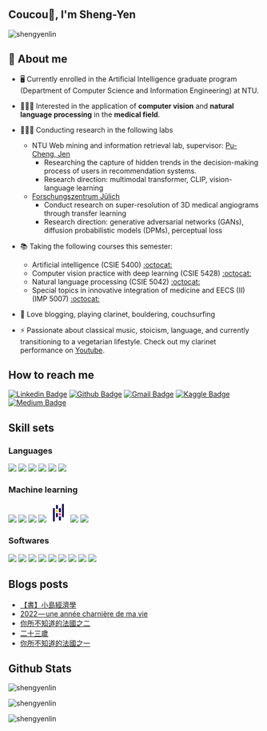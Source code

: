 ## Coucou👋, I'm Sheng-Yen

<p align="left"> <img src="https://komarev.com/ghpvc/?username=shengyenlin&label=Profile%20views&color=0e75b6&style=flat" alt="shengyenlin" /> </p>

## :book: About me

- 🖥 Currently enrolled in the Artificial Intelligence graduate program (Department of Computer Science and Information Engineering) at NTU.
- 🧑🏼‍💻 Interested in the application of **computer vision** and **natural language processing** in the **medical field**.

- 🧑🏼‍🔬 Conducting research in the following labs
    - NTU Web mining and information retrieval lab, supervisor: [Pu-Cheng, Jen](https://www.csie.ntu.edu.tw/~pjcheng/)
        - Researching the capture of hidden trends in the decision-making process of users in recommendation systems.
        - Research direction: multimodal transformer, CLIP, vision-language learning
    - [Forschungszentrum Jülich](https://www.fz-juelich.de/de)
        - Conduct research on super-resolution of 3D medical angiograms through transfer learning
        - Research direction: generative adversarial
networks (GANs), diffusion probabilistic models (DPMs),  perceptual loss

- 📚 Taking the following courses this semester:
    - Artificial intelligence (CSIE 5400) [:octocat:](https://github.com/shengyenlin/Artificial-Intelligence-2023-Spring)
    - Computer vision practice with deep learning (CSIE 5428) [:octocat:](https://github.com/shengyenlin/Computer-vision-practice-with-deep-learning-2023-Spring)
    - Natural language processing (CSIE 5042) [:octocat:](https://github.com/shengyenlin/Natural-Language-Processing-2023-Spring)
    - Special topics in innovative integration of
medicine and EECS (II) (IMP 5007) [:octocat:](https://github.com/shengyenlin/MEDEECS-II-2023-Spring)
- 💫 Love blogging, playing clarinet, bouldering, couchsurfing 

- ⚡ Passionate about classical music, stoicism, language, and currently transitioning to a vegetarian lifestyle. Check out my clarinet performance on [Youtube](https://www.youtube.com/playlist?list=PLhyJ8UTuqvF6Imd5iRL9TFxVs2-0tzpxE).

## How to reach me

[![Linkedin Badge](https://img.shields.io/badge/-shangyenglin-0072b1?style=flat&logo=Linkedin&logoColor=white&link=https://www.linkedin.com/in/shangyenglin/)](https://www.linkedin.com/in/shangyenglin/) 
[![Github Badge](https://img.shields.io/badge/-shengyenlin-grey?style=flat&logo=github&logoColor=white&link=https://github.com/shengyenlin/)](https://www.github.com/shengyenlin/) 
[![Gmail Badge](https://img.shields.io/badge/-shengyenlin0501@gmail.com-c14438?style=flat&logo=Gmail&logoColor=white&link=mailto:shengyenlin0501@gmail.com)](mailto:shengyenlin0501@gmail.com) [![Kaggle Badge](https://img.shields.io/badge/kaggle-%2344BAE8.svg?&style=for-the-badge&logo=kaggle&logoColor=white)](https://www.kaggle.com/martinshengyenlin)
[![Medium Badge](https://img.shields.io/badge/medium-%23292929.svg?&style=for-the-badge&logo=medium&logoColor=white)](https://medium.com/martins-blog)

## Skill sets  

### Languages
<code><img height="40" src="https://profilinator.rishav.dev/skills-assets/c-original.svg"></code>
<code><img height="40" src="https://profilinator.rishav.dev/skills-assets/cplusplus-original.svg"></code>
<code><img height="40" src="https://profilinator.rishav.dev/skills-assets/python-original.svg"></code>
<code><img height="40" src="https://profilinator.rishav.dev/skills-assets/r.svg"></code>
<code><img height="40" src="https://profilinator.rishav.dev/skills-assets/mysql-original-wordmark.svg"></code>
<code><img height="40" src="https://profilinator.rishav.dev/skills-assets/postgresql-original-wordmark.svg"></code>

### Machine learning

<code><img height="40" src="https://profilinator.rishav.dev/skills-assets/opencv-icon.svg"></code>
<code><img height="40" src="https://profilinator.rishav.dev/skills-assets/keras.png"></code>
<code><img height="40" src="https://profilinator.rishav.dev/skills-assets/tensorflow-icon.svg"></code>
<code><img height="40" src="https://profilinator.rishav.dev/skills-assets/pytorch-icon.svg"></code>
<code><img height="40" src="https://raw.githubusercontent.com/devicons/devicon/2ae2a900d2f041da66e950e4d48052658d850630/icons/pandas/pandas-original.svg"></code>
<code><img height="40" src="https://upload.wikimedia.org/wikipedia/commons/0/05/Scikit_learn_logo_small.svg"></code>
<code><img height="40" src="https://seaborn.pydata.org/_images/logo-mark-lightbg.svg"></code>

### Softwares

<code><img height="40" src="https://profilinator.rishav.dev/skills-assets/microsoft_azure-icon.svg"></code>
<code><img height="40" src="https://profilinator.rishav.dev/skills-assets/linux-original.svg"></code>
<code><img height="40" src="https://profilinator.rishav.dev/skills-assets/docker-original-wordmark.svg"></code>
<code><img height="40" src="https://profilinator.rishav.dev/skills-assets/google_cloud-icon.svg"></code>
<code><img height="40" src="https://profilinator.rishav.dev/skills-assets/apache_hadoop-icon.svg"></code>
<code><img height="40" src="https://profilinator.rishav.dev/skills-assets/amazonwebservices-original-wordmark.svg"></code>
<code><img height="40" src="https://profilinator.rishav.dev/skills-assets/git-scm-icon.svg"></code>
<code><img height="40" src="https://profilinator.rishav.dev/skills-assets/powershell.png"></code>
<code><img height="40" src="https://profilinator.rishav.dev/skills-assets/gnu_bash-icon.svg"></code>

## Blogs posts
<!-- BLOG-POST-LIST:START -->
- [【書】小島經濟學](https://medium.com/martins-blog/%E6%9B%B8-%E5%B0%8F%E5%B3%B6%E7%B6%93%E6%BF%9F%E5%AD%B8-64b269e077c5?source=rss-21598c897135------2)
- [2022 — une année charnière de ma vie](https://medium.com/martins-blog/2022-une-ann%C3%A9e-charni%C3%A8re-de-ma-vie-2251df83afff?source=rss-21598c897135------2)
- [你所不知道的法國之二](https://medium.com/martins-blog/%E4%BD%A0%E6%89%80%E4%B8%8D%E7%9F%A5%E9%81%93%E7%9A%84%E6%B3%95%E5%9C%8B%E4%B9%8B%E4%BA%8C-ed93376975b4?source=rss-21598c897135------2)
- [二十三歲](https://medium.com/martins-blog/%E4%BA%8C%E5%8D%81%E4%B8%89%E6%AD%B2-c4088e3ada54?source=rss-21598c897135------2)
- [你所不知道的法國之一](https://medium.com/martins-blog/les-choses-int%C3%A9ressantes-un-96c3a7cec690?source=rss-21598c897135------2)
<!-- BLOG-POST-LIST:END -->

## Github Stats
<p><img src="https://github-readme-stats.vercel.app/api/top-langs?username=shengyenlin&show_icons=true&locale=en&layout=compact" alt="shengyenlin" />

<p><img src="https://github-readme-stats.vercel.app/api?username=shengyenlin&show_icons=true&locale=en" alt="shengyenlin"/>

<p><img src="https://github-readme-streak-stats.herokuapp.com/?user=shengyenlin&" alt="shengyenlin"/>

